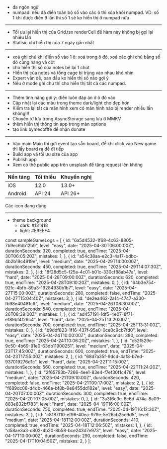 - đa ngôn ngữ
- numpad: nếu đã điền toàn bộ số vào các ô thì xóa khỏi numpad.
  VD: số 1 khi được điền 9 lần thì số 1 sẽ ko hiển thị ở numpad nữa
-----
- Tối ưu lại hiển thị của Grid.tsx renderCell để hàm này không bị gọi lại nhiều lần
- Statisic chỉ hiển thị của 7 ngày gần nhất
-----
- xoá ghi chú khi điền số vào 1 ô: xoá trong ô đó, xoá các ghi chú bằng số đó cùng hàng và cột
- cho hiển thị số của notes bé lại 1 chút
- Hiển thị của notes và tổng cage bị trùng vào nhau khó nhìn
- Expert vẫn dễ, ban đầu ko hiển thị số nào gợi ý
- Nếu ở mode ghi chú thì cho hiển thị tất cả các numpad.
-----
- Thêm tính năng gợi ý: điền luôn đáp án ở ô đó vào
- Cập nhật lại các màu trong theme dark/light cho đẹp hơn
- Kiểm tra lại tất cả màn hình xem có màn hình nào bị render nhiều lần không!!!
- Chuyển từ lưu trong AsyncStorage sang lưu ở MMKV
- thêm hiển thị thông tin app trong màn options
- tạo link bymecofffe để nhận donate
-----
- Vào main Main thì gửi event tạo sẵn board, để khi click vào New game thì lấy board ra để đi tiếp
- Build app và tối ưu size của app
- Publish app
- Xem có thể public app trên unsplash để tăng request lên không

| Nền tảng | Tối thiểu | Khuyến nghị |
| -------- | --------- | ----------- |
| iOS      | 12.0      | 13.0+       |
| Android  | API 24    | API 26+     |

Các icon đang dùng 


-----
- theme background
  - dark: #131418
  - light: #E9EEF4


const sampleGameLogs = [
  {
    id: "6a5d4532-1f68-4c63-8805-7b9ec6db12b9",
    level: "easy",
    date: "2025-04-30T06:00:00Z",
    durationSeconds: 320,
    completed: true,
    endTime: "2025-04-30T06:05:20Z",
    mistakes: 1,
  },
  {
    id: "a54c38aa-e2c3-4a17-bdbc-4b2b19c4919e",
    level: "medium",
    date: "2025-04-29T14:00:00Z",
    durationSeconds: 450,
    completed: true,
    endTime: "2025-04-29T14:07:30Z",
    mistakes: 2,
  },
  {
    id: "8f28d5c5-f25a-4c01-b01c-330cf88ab47a",
    level: "hard",
    date: "2025-04-28T09:00:00Z",
    durationSeconds: 620,
    completed: true,
    endTime: "2025-04-28T09:10:20Z",
    mistakes: 0,
  },
  {
    id: "64b3e754-92fc-4bfb-89a3-19284930b1b7",
    level: "easy",
    date: "2025-04-27T15:00:00Z",
    durationSeconds: 280,
    completed: false,
    endTime: "2025-04-27T15:04:40Z",
    mistakes: 3,
  },
  {
    id: "de2ea462-2a14-4747-a330-fb98e40481c9",
    level: "medium",
    date: "2025-04-26T08:30:00Z",
    durationSeconds: 540,
    completed: true,
    endTime: "2025-04-26T08:39:00Z",
    mistakes: 1,
  },
  {
    id: "ad457191-1df5-4e07-8f71-e189bf4f29c4",
    level: "hard",
    date: "2025-04-25T13:20:00Z",
    durationSeconds: 700,
    completed: true,
    endTime: "2025-04-25T13:31:00Z",
    mistakes: 0,
  },
  {
    id: "b9ddf823-1f16-437f-95a0-0ce0c9cb7fd0",
    level: "easy",
    date: "2025-04-24T10:00:00Z",
    durationSeconds: 380,
    completed: true,
    endTime: "2025-04-24T10:06:20Z",
    mistakes: 1,
  },
  {
    id: "c52f529e-9c50-4b69-91e0-63db11900251",
    level: "medium",
    date: "2025-04-23T17:45:00Z",
    durationSeconds: 600,
    completed: true,
    endTime: "2025-04-23T17:55:00Z",
    mistakes: 2,
  },
  {
    id: "68d7a35f-9dcd-4af8-b7ed-937019276d1c",
    level: "hard",
    date: "2025-04-22T11:15:00Z",
    durationSeconds: 560,
    completed: true,
    endTime: "2025-04-22T11:24:20Z",
    mistakes: 1,
  },
  {
    id: "2f65793b-7266-4ee1-83e4-f7ef30f1c478",
    level: "medium",
    date: "2025-04-21T09:10:00Z",
    durationSeconds: 420,
    completed: false,
    endTime: "2025-04-21T09:17:00Z",
    mistakes: 2,
  },
  {
    id: "f689dc08-d4db-466a-bf8b-9e8455dd182e",
    level: "easy",
    date: "2025-04-20T07:00:00Z",
    durationSeconds: 300,
    completed: true,
    endTime: "2025-04-20T07:05:00Z",
    mistakes: 0,
  },
  {
    id: "3a3f6c3e-6c6d-474a-8a09-883e832bf783",
    level: "hard",
    date: "2025-04-19T16:00:00Z",
    durationSeconds: 750,
    completed: true,
    endTime: "2025-04-19T16:12:30Z",
    mistakes: 3,
  },
  {
    id: "c8187f10-ef96-40ea-979e-5e26cb25e9d5",
    level: "medium",
    date: "2025-04-18T12:00:00Z",
    durationSeconds: 410,
    completed: true,
    endTime: "2025-04-18T12:06:50Z",
    mistakes: 1,
  },
  {
    id: "d58ae3a3-c802-4b20-8b58-bce243d7e973",
    level: "easy",
    date: "2025-04-17T10:00:00Z",
    durationSeconds: 290,
    completed: false,
    endTime: "2025-04-17T10:04:50Z",
    mistakes: 2,
  }
];
